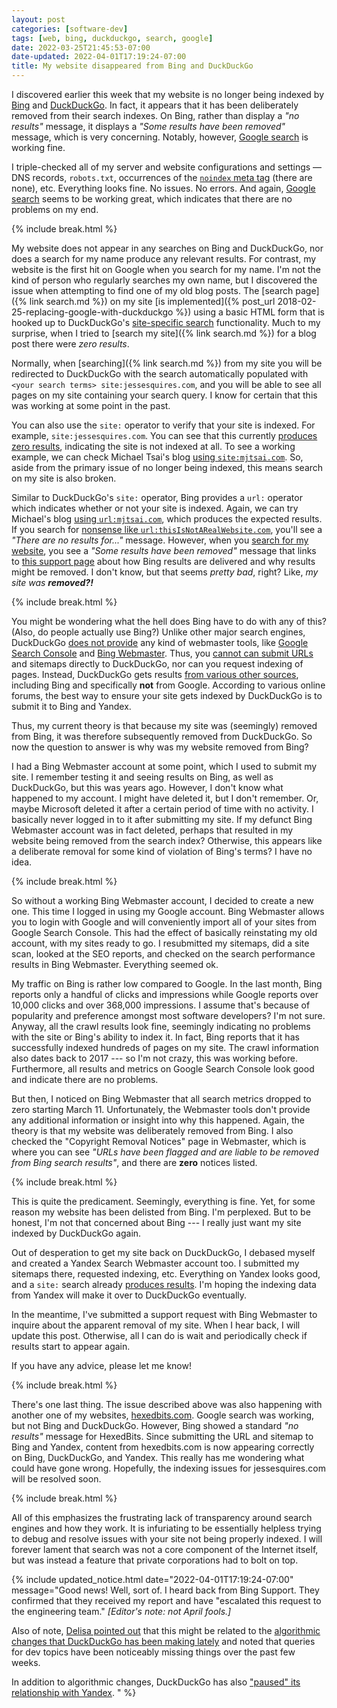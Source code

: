 ```yaml
---
layout: post
categories: [software-dev]
tags: [web, bing, duckduckgo, search, google]
date: 2022-03-25T21:45:53-07:00
date-updated: 2022-04-01T17:19:24-07:00
title: My website disappeared from Bing and DuckDuckGo
---
```


I discovered earlier this week that my website is no longer being indexed by [Bing](https://www.bing.com/search?q=url%3ahttps%3a%2f%2fwww.jessesquires.com) and [DuckDuckGo](https://duckduckgo.com/?q=site%3Ahttps%3A%2F%2Fwww.jessesquires.com). In fact, it appears that it has been deliberately removed from their search indexes. On Bing, rather than display a *"no results"* message, it displays a *"Some results have been removed"* message, which is very concerning. Notably, however, [Google search](https://www.google.com/search?q=site%3Awww.jessesquires.com) is working fine.

<!--excerpt-->

I triple-checked all of my server and website configurations and settings &mdash; DNS records, `robots.txt`, occurrences of the [`noindex` meta tag](https://developers.google.com/search/docs/advanced/crawling/block-indexing) (there are none), etc. Everything looks fine. No issues. No errors. And again, [Google search](https://www.google.com/search?q=site%3Awww.jessesquires.com) seems to be working great, which indicates that there are no problems on my end.

{% include break.html %}

My website does not appear in any searches on Bing and DuckDuckGo, nor does a search for my name produce any relevant results. For contrast, my website is the first hit on Google when you search for my name. I'm not the kind of person who regularly searches my own name, but I discovered the issue when attempting to find one of my old blog posts. The [search page]({% link search.md %}) on my site [is implemented]({% post_url 2018-02-25-replacing-google-with-duckduckgo %}) using a basic HTML form that is hooked up to DuckDuckGo's [site-specific search](https://help.duckduckgo.com/duckduckgo-help-pages/results/syntax/) functionality. Much to my surprise, when I tried to [search my site]({% link search.md %}) for a blog post there were _zero results_.

Normally, when [searching]({% link search.md %}) from my site you will be redirected to DuckDuckGo with the search automatically populated with `<your search terms> site:jessesquires.com`, and you will be able to see all pages on my site containing your search query. I know for certain that this was working at some point in the past.

You can also use the `site:` operator to verify that your site is indexed. For example, `site:jessesquires.com`. You can see that this currently [produces zero results](https://duckduckgo.com/?q=site%3Ahttps%3A%2F%2Fwww.jessesquires.com), indicating the site is not indexed at all. To see a working example, we can check Michael Tsai's blog [using `site:mjtsai.com`](https://duckduckgo.com/?q=site%3Ahttps%3A%2F%2Fmjtsai.com). So, aside from the primary issue of no longer being indexed, this means search on my site is also broken.

Similar to DuckDuckGo's `site:` operator, Bing provides a `url:` operator which indicates whether or not your site is indexed. Again, we can try Michael's blog [using `url:mjtsai.com`](https://www.bing.com/search?q=url%3Amjtsai.com), which produces the expected results. If you search for [nonsense like `url:thisIsNotARealWebsite.com`](https://www.bing.com/search?q=url%3AthisIsNotARealWebsite.com), you'll see a *"There are no results for..."* message. However, when you [search for my website](https://www.bing.com/search?q=url%3Ajessesquires.com), you see a *"Some results have been removed"* message that links to [this support page](https://support.microsoft.com/en-us/topic/how-bing-delivers-search-results-d18fc815-ac37-4723-bc67-9229ce3eb6a3) about how Bing results are delivered and why results might be removed. I don't know, but that seems _pretty bad_, right? Like, _my site was **removed?!**_

{% include break.html %}

You might be wondering what the hell does Bing have to do with any of this? (Also, do people actually use Bing?) Unlike other major search engines, DuckDuckGo [does not provide](https://okeyravi.com/duckduckgo-search-engine-submission/) any kind of webmaster tools, like [Google Search Console](https://search.google.com/search-console/about) and [Bing Webmaster](https://www.bing.com/webmasters/about). Thus, you [cannot can submit URLs](https://www.quora.com/How-do-I-submit-my-URL-to-DuckDuckGo?share=1) and sitemaps directly to DuckDuckGo, nor can you request indexing of pages. Instead, DuckDuckGo gets results [from various other sources](https://help.duckduckgo.com/results/sources/), including Bing and specifically **not** from Google. According to various online forums, the best way to ensure your site gets indexed by DuckDuckGo is to submit it to Bing and Yandex.

Thus, my current theory is that because my site was (seemingly) removed from Bing, it was therefore subsequently removed from DuckDuckGo. So now the question to answer is why was my website removed from Bing?

I had a Bing Webmaster account at some point, which I used to submit my site. I remember testing it and seeing results on Bing, as well as DuckDuckGo, but this was years ago. However, I don't know what happened to my account. I might have deleted it, but I don't remember. Or, maybe Microsoft deleted it after a certain period of time with no activity. I basically never logged in to it after submitting my site. If my defunct Bing Webmaster account was in fact deleted, perhaps that resulted in my website being removed from the search index? Otherwise, this appears like a deliberate removal for some kind of violation of Bing's terms? I have no idea.

{% include break.html %}

So without a working Bing Webmaster account, I decided to create a new one. This time I logged in using my Google account. Bing Webmaster allows you to login with Google and will conveniently import all of your sites from Google Search Console. This had the effect of basically reinstating my old account, with my sites ready to go. I resubmitted my sitemaps, did a site scan, looked at the SEO reports, and checked on the search performance results in Bing Webmaster. Everything seemed ok.

My traffic on Bing is rather low compared to Google. In the last month, Bing reports only a handful of clicks and impressions while Google reports over 10,000 clicks and over 368,000 impressions. I assume that's because of popularity and preference amongst most software developers? I'm not sure. Anyway, all the crawl results look fine, seemingly indicating no problems with the site or Bing's ability to index it. In fact, Bing reports that it has successfully indexed hundreds of pages on my site. The crawl information also dates back to 2017 --- so I'm not crazy, this was working before. Furthermore, all results and metrics on Google Search Console look good and indicate there are no problems.

But then, I noticed on Bing Webmaster that all search metrics dropped to zero starting March 11. Unfortunately, the Webmaster tools don't provide any additional information or insight into why this happened. Again, the theory is that my website was deliberately removed from Bing. I also checked the "Copyright Removal Notices" page in Webmaster, which is where you can see _"URLs have been flagged and are liable to be removed from Bing search results"_, and there are **zero** notices listed.

{% include break.html %}

This is quite the predicament. Seemingly, everything is fine. Yet, for some reason my website has been delisted from Bing. I'm perplexed. But to be honest, I'm not that concerned about Bing --- I really just want my site indexed by DuckDuckGo again.

Out of desperation to get my site back on DuckDuckGo, I debased myself and created a Yandex Search Webmaster account too. I submitted my sitemaps there, requested indexing, etc. Everything on Yandex looks good, and a `site:` search already [produces results](https://yandex.com/search/?text=site%3Ajessesquires.com). I'm hoping the indexing data from Yandex will make it over to DuckDuckGo eventually.

In the meantime, I've submitted a support request with Bing Webmaster to inquire about the apparent removal of my site. When I hear back, I will update this post. Otherwise, all I can do is wait and periodically check if results start to appear again.

If you have any advice, please let me know!

{% include break.html %}

There's one last thing. The issue described above was also happening with another one of my websites, [hexedbits.com](https://www.hexedbits.com). Google search was working, but not Bing and DuckDuckGo. However, Bing showed a standard _"no results"_ message for HexedBits. Since submitting the URL and sitemap to Bing and Yandex, content from hexedbits.com is now appearing correctly on Bing, DuckDuckGo, and Yandex. This really has me wondering what could have gone wrong. Hopefully, the indexing issues for jessesquires.com will be resolved soon.

{% include break.html %}

All of this emphasizes the frustrating lack of transparency around search engines and how they work. It is infuriating to be essentially helpless trying to debug and resolve issues with your site not being properly indexed. I will forever lament that search was not a core component of the Internet itself, but was instead a feature that private corporations had to bolt on top.

{% include updated_notice.html
date="2022-04-01T17:19:24-07:00"
message="Good news! Well, sort of. I heard back from Bing Support. They confirmed that they received my report and have \"escalated this request to the engineering team.\" _[Editor's note: not April fools.]_

Also of note, [Delisa pointed out](https://mobile.twitter.com/kattrali/status/1507666040561582086) that this might be related to the [algorithmic changes that DuckDuckGo has been making lately](https://mjtsai.com/blog/2022/03/14/duckduckgo-will-down-rank-russian-disinformation-sites/) and noted that queries for dev topics have been noticeably missing things over the past few weeks.

In addition to algorithmic changes, DuckDuckGo has also [\"paused\" its relationship with Yandex](https://www.protocol.com/bulletins/duckduckgo-yandex-ukraine).
" %}
